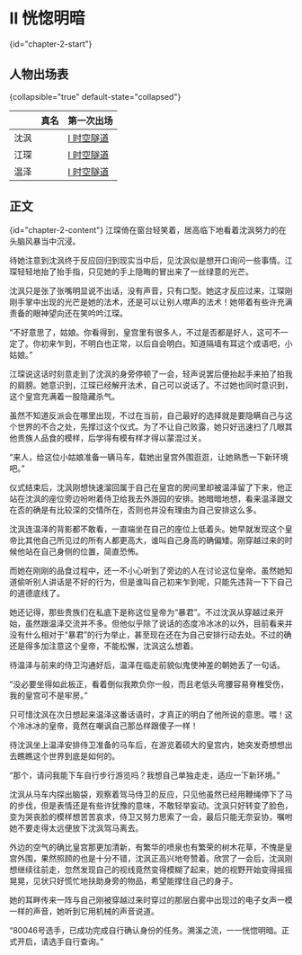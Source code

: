 # II 恍惚明暗 
{id="chapter-2-start"}
## 人物出场表 
{collapsible="true" default-state="collapsed"}

|    | 真名 | 第一次出场                               |
|----|----|-------------------------------------|
| 沈沨 |    | [I 时空隧道](I-时空隧道.md#chapter-1-start) |
| 江琛 |    | [I 时空隧道](I-时空隧道.md#chapter-1-start) |
| 温泽 |    | [I 时空隧道](I-时空隧道.md#chapter-1-start) |


## 正文
{id="chapter-2-content"}
江琛倚在窗台轻笑着，居高临下地看着沈沨努力的在头脑风暴当中沉浸。

待她注意到沈沨终于反应回归到现实当中后，见沈沨似是想开口询问一些事情。江琛轻轻地抬了抬手指，只见她的手上隐晦的冒出来了一丝绿意的光芒。

沈沨只是张了张嘴明显说不出话，没有声音，只有口型。她这才反应过来，江琛刚刚手掌中出现的光芒是她的法术，还是可以让别人噤声的法术！她带着有些许充满责备的眼神望向还在笑吟吟江琛。

“不好意思了，姑娘。你看得到，皇宫里有很多人，不过是否都是好人，这可不一定了。你初来乍到，不明白也正常，以后自会明白。知道隔墙有耳这个成语吧，小姑娘。”

江琛说这话时刻意走到了沈沨的身旁停顿了一会，轻声说罢后便抬起手来拍了拍我的肩膀。她意识到，江琛已经解开法术，自己可以说话了。不过她也同时意识到，这个皇宫充满着一股隐藏杀气。

虽然不知道反派会在哪里出现，不过在当前，自己最好的选择就是要隐瞒自己与这个世界的不合之处，先撑过这个仪式。为了不让自己败露，她只好迅速扫了几眼其他贵族人品食的模样，后学得有模有样才得以蒙混过关。

“来人，给这位小姑娘准备一辆马车，载她出皇宫外围逛逛，让她熟悉一下新环境吧。”

仪式结束后，沈沨刚想快速溜回属于自己在皇宫的房间里却被温泽留了下来，他正站在沈沨的座位旁边吩咐着侍卫给我去外游园的安排。她暗暗地想，看来温泽跟文在否的确是有比较深的交情所在，否则也并没有理由为自己安排这么多。

沈沨连温泽的背影都不敢看，一直端坐在自己的座位上低着头。她早就发现这个皇帝比其他自己所见过的所有人都更高大，谁叫自己身高的确偏矮。刚穿越过来的时候他站在自己身侧的位置，简直恐怖。

而她在刚刚的品食过程中，还一不小心听到了旁边的人在讨论这位皇帝。虽然她知道偷听别人讲话是不好的行为，但是谁叫自己初来乍到呢，只能先违背一下下自己的道德底线了。

她还记得，那些贵族们在私底下是称这位皇帝为“暴君”。不过沈沨从穿越过来开始，虽然跟温泽交流并不多。但他似乎除了说话的态度冷冰冰的以外，目前看来并没有什么相对于“暴君”的行为举止，甚至现在还在为自己安排行动去处。不过的确还是得多加注意这个皇帝，不能松懈，沈沨这么想着。

待温泽与前来的侍卫沟通好后，温泽在临走前貌似鬼使神差的朝她丢了一句话。

“没必要坐得如此板正，看着倒似我欺负你一般，而且老低头弯腰容易脊椎受伤，我的皇宫可不是牢房。”

只可惜沈沨在次日想起来温泽这番话语时，才真正的明白了他所说的意思。喂！这个冷冰冰的皇帝，竟然在嘲讽自己那怂样跟傻子一样！

待沈沨坐上温泽安排侍卫准备的马车后，在游览着硕大的皇宫内，她突发奇想想出去瞧瞧这个世界到底是如何的。

“那个，请问我能下车自行步行游览吗？我想自己单独走走，适应一下新环境。”

沈沨从马车内探出脑袋，观察着驾马侍卫的反应，只见他虽然已经用鞭绳停下了马的步伐，但是表情还是有些许犹豫的意味，不敢轻举妄动。沈沨只好转变了脸色，变为哭丧脸的模样想苦苦哀求，侍卫又努力思索了一会，最后只能无奈妥协，嘱咐她不要走得太远便放下沈沨驾马离去。

外边的空气的确比皇宫那更加清新，有繁华的喷泉也有繁荣的树木花草，不愧是皇宫外围，果然照顾的也是十分不错，沈沨正高兴地夸赞着。欣赏了一会后，沈沨刚想继续往前走，忽然发现自己的视线竟然变得模糊了起来，她的视野开始变得摇摇晃晃，见状只好慌忙地扶助身旁的物品，希望能撑住自己的身子。

她的耳畔传来一阵与自己刚被穿越过来时穿过的那层白雾中出现过的电子女声一模一样的声音，她听到它用机械的声音说道。

“80046号选手，已成功完成自行确认身份的任务。溯溪之流，一一恍惚明暗。正式开启，请选手自行查询。”

<include from="general-libs.md" element-id="seealso-general"/>
